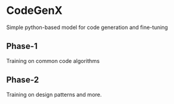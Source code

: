 # CodeGenX

Simple python-based model for code generation and fine-tuning

Phase-1
---
Training on common code algorithms

Phase-2
---
Training on design patterns and more. 
